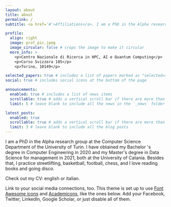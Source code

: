```yaml
---
layout: about
title: about
permalink: /
subtitle: <a href='#'>Affiliations</a>. I am a PhD in the Alpha research group at the Computer Science Department of the University of Turin. I have obtained my Bachelor 's degree in Computer Engineering in 2020 and my Master's degree in Data Science for management in 2021, both at the University of Catania.

profile:
  align: right
  image: prof_pic.jpeg
  image_circular: false # crops the image to make it circular
  more_info: >
    <p>Centro Nazionale di Ricerca in HPC, AI e Quantum Computing</p>
    <p>Corso Svizzera 185</p>
    <p>Torino, 10149</p>

selected_papers: true # includes a list of papers marked as "selected={true}"
social: true # includes social icons at the bottom of the page

announcements:
  enabled: true # includes a list of news items
  scrollable: true # adds a vertical scroll bar if there are more than 3 news items
  limit: 5 # leave blank to include all the news in the `_news` folder

latest_posts:
  enabled: true
  scrollable: true # adds a vertical scroll bar if there are more than 3 new posts items
  limit: 3 # leave blank to include all the blog posts
---
```


I am a PhD in the Alpha research group at the Computer Science Department of the University of Turin. I have obtained my Bachelor 's degree in Computer Engineering in 2020 and my Master's degree in Data Science for management in 2021, both at the University of Catania. Besides that, I practice streetlifting, basketball, football, chess, and I love reading books and going disco.

Check out my CV: english or italian.

Link to your social media connections, too. This theme is set up to use [Font Awesome icons](https://fontawesome.com/) and [Academicons](https://jpswalsh.github.io/academicons/), like the ones below. Add your Facebook, Twitter, LinkedIn, Google Scholar, or just disable all of them.
